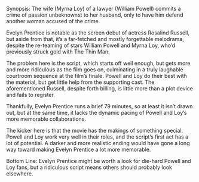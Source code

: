 Synopsis: The wife (Myrna Loy) of a lawyer (William Powell) commits a crime of passion unbeknownst to her husband, only to have him defend another woman accused of the crime.

Evelyn Prentice is notable as the screen debut of actress Rosalind Russell, but aside from that, it’s a far-fetched and mostly forgettable melodrama, despite the re-teaming of stars William Powell and Myrna Loy, who’d previously struck gold with The Thin Man.

The problem here is the script, which starts off well enough, but gets more and more ridiculous as the film goes on, culminating in a truly laughable courtroom sequence at the film’s finale.  Powell and Loy do their best with the material, but get little help from the supporting cast. The aforementioned Russell, despite forth billing, is little more than a plot device and fails to register.

Thankfully, Evelyn Prentice runs a brief 79 minutes, so at least it isn’t drawn out, but at the same time, it lacks the dynamic pacing of Powell and Loy’s more memorable collaborations.

The kicker here is that the movie has the makings of something special.  Powell and Loy work very well in their roles, and the script’s first act has a lot of potential.  A darker and more realistic ending would have gone a long way toward making Evelyn Prentice a lot more memorable. 

Bottom Line: Evelyn Prentice might be worth a look for die-hard Powell and Loy fans, but a ridiculous script means others should probably look elsewhere.
